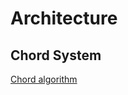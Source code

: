 # Architecture
## Chord System
[Chord algorithm](http://www.cnblogs.com/gnuhpc/archive/2012/01/13/2321476.html)
